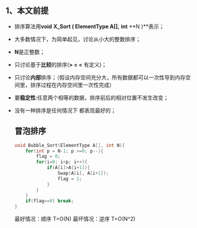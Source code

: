 ## 1、本文前提

- 排序算法用**void** **X_Sort ( ElementType A[],** **int** **N )**表示；

- 大多数情况下，为简单起见，讨论从小大的整数排序；

- **N**是正整数；

- 只讨论基于**比较**的排序(**> = <** 有定义)；

- 只讨论**内部**排序；（假设内存空间充分大，所有数据都可以一次性导到内存空间里，排序过程在内存空间里一次性完成）

- 要**稳定性**:任意两个相等的数据，排序前后的相对位置不发生改变；

- 没有一种排序是任何情况下 都表现最好的；

  ## 冒泡排序
  ```c
  void Bubble_Sort(ElementType A[], int N){
      for(int p = N-1; p >=0; p--){
          flag = 0;
          for(i=0; i<p; i++){
              if(A[i]>A[i+1]){
                  Swap(A[i], A[i+1]);
                  flag = 1;
              }
          }
      }
      if(flag==0) break;
  }
  ```
  最好情况：顺序 T=O(N)
  最坏情况：逆序 T=O(N^2)
  